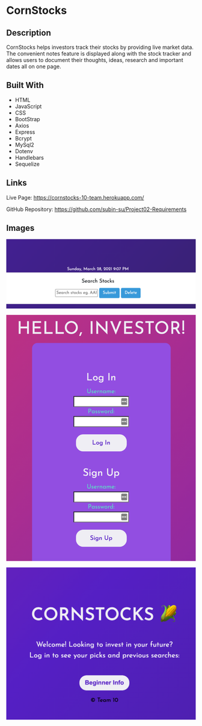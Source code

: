 # CornStocks

## Description

CornStocks helps investors track their stocks by providing live market data. The convenient notes feature is displayed along with the stock tracker and allows users to document their thoughts, ideas, research and important dates all on one page. 
  
## Built With 

  * HTML
  * JavaScript
  * CSS
  * BootStrap
  * Axios
  * Express
  * Bcrypt
  * MySql2
  * Dotenv
  * Handlebars
  * Sequelize

## Links

Live Page: https://cornstocks-10-team.herokuapp.com/

GitHub Repository: https://github.com/subin-su/Project02-Requirements


## Images

![alt text](public/stylesheets/stock-readme.png)

![alt text](public/stylesheets/login-readme.png)

![alt text](public/stylesheets/homepage-readme.png)
